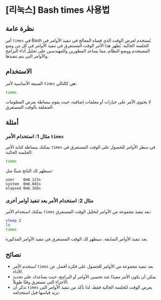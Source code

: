 # [리눅스] Bash times 사용법

## نظرة عامة
أمر `times` في Bash يُستخدم لعرض الوقت الذي قضاه المعالج في تنفيذ الأوامر في الجلسة الحالية. يُظهر هذا الأمر الوقت المستغرق في تنفيذ الأوامر في كل من وضع المستخدم ووضع النظام، مما يساعد المطورين والمهندسين على تحليل أداء البرامج والأوامر التي يتم تنفيذها.

## الاستخدام
الصيغة الأساسية لأمر `times` هي كالتالي:

```bash
times
```

لا يحتوي الأمر على خيارات أو معلمات إضافية، حيث يقوم ببساطة بعرض المعلومات المتعلقة بالوقت المستغرق.

## أمثلة
### مثال 1: استخدام الأمر `times`
يمكنك ببساطة كتابة الأمر `times` في سطر الأوامر للحصول على الوقت المستغرق في الجلسة الحالية:

```bash
times
```

سيظهر لك الناتج شيئًا مثل:

```
user    0m0.123s
system  0m0.045s
elapsed 0m0.168s
```

### مثال 2: استخدام الأمر بعد تنفيذ أوامر أخرى
يمكنك استخدام الأمر `times` بعد تنفيذ مجموعة من الأوامر لتحليل الوقت المستغرق:

```bash
sleep 2
ls
times
```

بعد تنفيذ الأوامر السابقة، سيظهر لك الوقت المستغرق في تنفيذ الأوامر المذكورة.

## نصائح
- استخدم الأمر `times` بعد تنفيذ مجموعة من الأوامر للحصول على فكرة أفضل عن الأداء.
- يمكن أن يكون الأمر مفيدًا عند تحسين الأوامر أو البرامج، حيث يساعدك على تحديد الأجزاء التي تستغرق وقتًا طويلاً.
- تذكر أن `times` يعرض الوقت للجلسة الحالية فقط، لذا تأكد من تنفيذ الأوامر التي تريد قياسها قبل استخدامه.